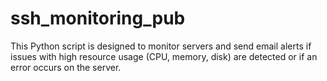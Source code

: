 # ssh_monitoring_pub
This Python script is designed to monitor servers and send email alerts if issues with high resource usage (CPU, memory, disk) are detected or if an error occurs on the server.
